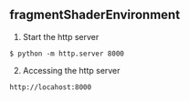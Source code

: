 ## fragmentShaderEnvironment
1. Start the http server

```
$ python -m http.server 8000
```

2. Accessing the http server

```
http://locahost:8000
```
